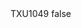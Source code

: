 <?xml version="1.0" encoding="UTF-8"?>
<CustomMetadata xmlns="http://soap.sforce.com/2006/04/metadata">
    <label>TXU1049</label>
    <protected>false</protected>
</CustomMetadata>
